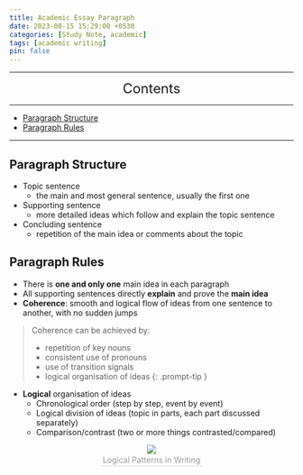 ```yaml
---
title: Academic Essay Paragraph
date: 2023-08-15 15:29:00 +0530
categories: [Study Note, academic]
tags: [academic writing]
pin: false
---
```


---
<center><font size='5'> Contents </font></center>

---

<!-- TOC -->
  * [Paragraph Structure](#paragraph-structure)
  * [Paragraph Rules](#paragraph-rules)
<!-- TOC -->

---

## Paragraph Structure

* Topic sentence
   * the main and most general sentence, usually the first one
* Supporting sentence
   * more detailed ideas which follow and explain the topic sentence
* Concluding sentence
   * repetition of the main idea or comments about the topic

## Paragraph Rules

* There is **one and only one** main idea in each paragraph
* All supporting sentences directly **explain** and prove the **main idea**
* **Coherence**: smooth and logical flow of ideas from one sentence to another, with no sudden jumps

>Coherence can be achieved by:
>* repetition of key nouns
>* consistent use of pronouns
>* use of transition signals
>* logical organisation of ideas
{: .prompt-tip }

* **Logical** organisation of ideas
   * Chronological order (step by step, event by event)
   * Logical division of ideas (topic in parts, each part discussed separately)
   * Comparison/contrast (two or more things contrasted/compared)

<center>
    <img class="image-style" 
    src="https://i.postimg.cc/GhkNQsds/fe7ddac50422b415d6ffd00e32f08b8.png">
    <br>
    <div style="color:orange; border-bottom: 1px solid #d9d9d9;
    display: inline-block;
    color: #999;
    padding: 2px;">Logical Patterns in Writing</div>
</center>
